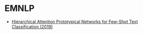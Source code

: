 # EMNLP

- [Hierarchical Attention Prototypical Networks for Few-Shot Text Classification (2019)](https://github.com/sajastu/papers-I-read/blob/master/EMNLP/2019%20-%20Hierarchical%20Attention%20Prototypical%20Networks%20for%20Few-Shot%20Text%20Classification.md)
